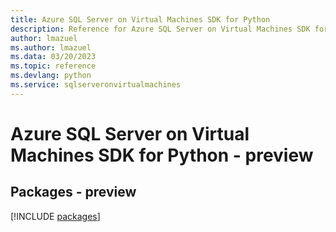```yaml
---
title: Azure SQL Server on Virtual Machines SDK for Python
description: Reference for Azure SQL Server on Virtual Machines SDK for Python
author: lmazuel
ms.author: lmazuel
ms.data: 03/20/2023
ms.topic: reference
ms.devlang: python
ms.service: sqlserveronvirtualmachines
---
```

# Azure SQL Server on Virtual Machines SDK for Python - preview
## Packages - preview
[!INCLUDE [packages](sql-server-on-virtual-machines-index.md)]